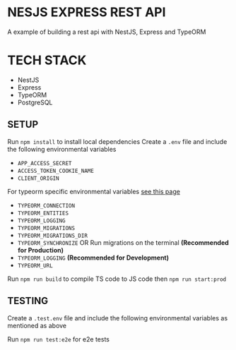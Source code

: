 # NESJS EXPRESS REST API

A example of building a rest api with NestJS, Express and TypeORM

# TECH STACK

- NestJS
- Express
- TypeORM
- PostgreSQL

## SETUP

Run `npm install` to install local dependencies
Create a `.env` file and include the following environmental variables

- `APP_ACCESS_SECRET`
- `ACCESS_TOKEN_COOKIE_NAME`
- `CLIENT_ORIGIN`

For typeorm specific environmental variables [see this page](https://typeorm.io/#/using-ormconfig)

- `TYPEORM_CONNECTION`
- `TYPEORM_ENTITIES`
- `TYPEORM_LOGGING`
- `TYPEORM_MIGRATIONS`
- `TYPEORM_MIGRATIONS_DIR`
- `TYPEORM_SYNCHRONIZE` OR Run migrations on the terminal **(Recommended for Production)**
- `TYPEORM_LOGGING` **(Recommended for Development)**
- `TYPEORM_URL`

Run `npm run build` to compile TS code to JS code then `npm run start:prod`

## TESTING

Create a `.test.env` file and include the following environmental variables as mentioned as above

Run `npm run test:e2e` for e2e tests
